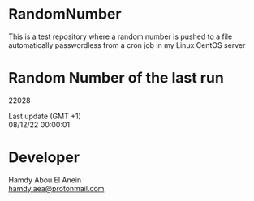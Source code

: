 # RandomNumber    
This is a test repository where a random number is pushed to a file automatically passwordless from a cron job in my Linux CentOS server    
# Random Number of the last run   
22028
      
Last update (GMT +1)    
08/12/22 00:00:01
# Developer    
Hamdy Abou El Anein   
hamdy.aea@protonmail.com
